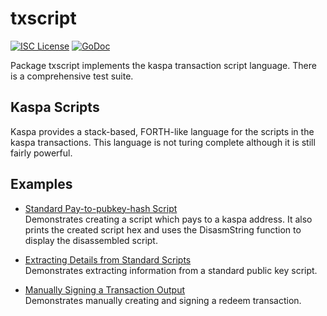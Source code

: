txscript
========

[![ISC License](http://img.shields.io/badge/license-ISC-blue.svg)](http://copyfree.org)
[![GoDoc](https://godoc.org/github.com/kaspanet/kaspad/txscript?status.png)](http://godoc.org/github.com/kaspanet/kaspad/txscript)

Package txscript implements the kaspa transaction script language.  There is
a comprehensive test suite.

## Kaspa Scripts

Kaspa provides a stack-based, FORTH-like language for the scripts in
the kaspa transactions.  This language is not turing complete
although it is still fairly powerful.  

## Examples

* [Standard Pay-to-pubkey-hash Script](http://godoc.org/github.com/kaspanet/kaspad/txscript#example-PayToAddrScript)  
  Demonstrates creating a script which pays to a kaspa address.  It also
  prints the created script hex and uses the DisasmString function to display
  the disassembled script.

* [Extracting Details from Standard Scripts](http://godoc.org/github.com/kaspanet/kaspad/txscript#example-ExtractPkScriptAddrs)  
  Demonstrates extracting information from a standard public key script.

* [Manually Signing a Transaction Output](http://godoc.org/github.com/kaspanet/kaspad/txscript#example-SignTxOutput)  
  Demonstrates manually creating and signing a redeem transaction.


